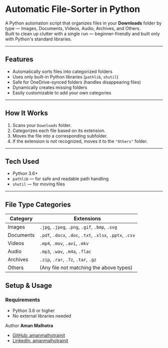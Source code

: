 # Automatic File-Sorter in Python

A Python automation script that organizes files in your **Downloads** folder by type — Images, Documents, Videos, Audio, Archives, and Others.  
Built to clean up clutter with a single run — beginner-friendly and built only with Python's standard libraries.

---

## Features

- Automatically sorts files into categorized folders
- Uses only built-in Python libraries (`pathlib`, `shutil`)
- Safe for OneDrive-synced folders (handles disappearing files)
- Dynamically creates missing folders
- Easily customizable to add your own categories

---

## How It Works

1. Scans your `Downloads` folder.
2. Categorizes each file based on its extension.
3. Moves the file into a corresponding subfolder.
4. If the extension is not recognized, moves it to the `"Others"` folder.

---

## Tech Used

- Python 3.6+
- `pathlib` — for safe and readable path handling
- `shutil` — for moving files

---

## File Type Categories

| Category   | Extensions                                    |
|------------|-----------------------------------------------|
| Images     | `.jpg`, `.jpeg`, `.png`, `.gif`, `.bmp`, `.svg` |
| Documents  | `.pdf`, `.docx`, `.doc`, `.txt`, `.xlsx`, `.pptx`, `.csv` |
| Videos     | `.mp4`, `.mov`, `.avi`, `.mkv`               |
| Audio      | `.mp3`, `.wav`, `.m4a`, `.flac`              |
| Archives   | `.zip`, `.rar`, `.7z`, `.tar`, `.gz`         |
| Others     | (Any file not matching the above types)      |



## Setup & Usage

### Requirements

- Python 3.6 or higher
- No external libraries needed

Author
**Aman Malhotra**  

- [GitHub: amanmalhotrainit](https://github.com/amanmalhotrainit)  
- [LinkedIn: amanmalhotrainit](https://www.linkedin.com/in/amanmalhotrainit)
